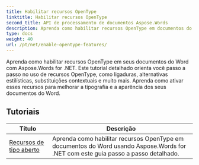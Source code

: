 ```yaml
---
title: Habilitar recursos OpenType
linktitle: Habilitar recursos OpenType
second_title: API de processamento de documentos Aspose.Words
description: Aprenda como habilitar recursos OpenType em documentos do Word com Aspose.Words for .NET. Os tutoriais guiarão você pelas etapas para ativar recursos avançados de fontes OpenType.
type: docs
weight: 40
url: /pt/net/enable-opentype-features/
---
```

Aprenda como habilitar recursos OpenType em seus documentos do Word com Aspose.Words for .NET. Este tutorial detalhado orienta você passo a passo no uso de recursos OpenType, como ligaduras, alternativas estilísticas, substituições contextuais e muito mais. Aprenda como ativar esses recursos para melhorar a tipografia e a aparência dos seus documentos do Word.

 ## Tutoriais
| Título | Descrição |
| --- | --- |
| [Recursos de tipo aberto](./open-type-features/) | Aprenda como habilitar recursos OpenType em documentos do Word usando Aspose.Words for .NET com este guia passo a passo detalhado. |
